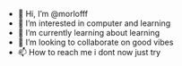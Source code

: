 - 👋 Hi, I’m @morlofff
- 👀 I’m interested in computer and learning    
- 🌱 I’m currently learning about learning
- 💞️ I’m looking to collaborate on good vibes
- 📫 How to reach me i dont now just try 

<!---
morlofff/morlofff is a ✨ special ✨ repository because its `README.md` (this file) appears on your GitHub profile.
You can click the Preview link to take a look at your changes.
--->
